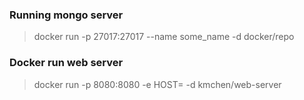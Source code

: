 ### Running mongo server ###
> docker run -p 27017:27017 --name some_name -d docker/repo

### Docker run web server ###
> docker run -p 8080:8080 -e HOST=<IP> -d kmchen/web-server
